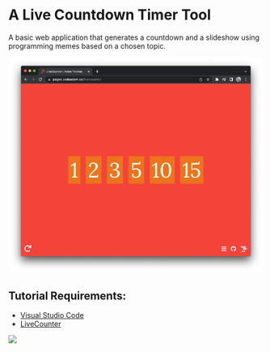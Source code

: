 # A Live Countdown Timer Tool

A basic web application that generates a countdown and a slideshow using programming memes based on a chosen topic. 

![LiveCounter](https://github.com/codeadamca/livecounter/blob/main/screenshot-livecounter.png?raw=true)

## Tutorial Requirements:

* [Visual Studio Code](https://code.visualstudio.com/)
* [LiveCounter](https://pages.codeadam.ca/livecounter/)

<a href="https://codeadam.ca">
<img src="https://codeadam.ca/images/code-block.png" width="100">
</a>
